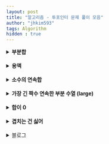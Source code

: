 ```yaml
---
layout: post
title: "알고리즘 - 투포인터 문제 풀이 모음"
author: "jhkim593"
tags: Algorithm
hidden : true
---
```


<details>
<summary><strong>부분합</strong></summary>
<div markdown="1">

> [문제 링크](https://www.acmicpc.net/problem/1806)

<br>
### 난이도 : ⭐⭐


### 코드
```java
import java.util.*;
import java.io.*;

public class Main{
    public static void main(String [] args) throws Exception{
        BufferedReader br = new BufferedReader(new InputStreamReader(System.in));
        StringTokenizer stz = new StringTokenizer(br.readLine());
        int n = Integer.parseInt(stz.nextToken());
        int k = Integer.parseInt(stz.nextToken());

        stz = new StringTokenizer(br.readLine());
        int [] arr = new int[n];
        for(int i=0; i<n; i++){
            arr[i] = Integer.parseInt(stz.nextToken());
        }

        int start = 0;
        int end = 0;
        int sum = arr[0];
        int min = Integer.MAX_VALUE;
        while(true) {
            if(sum < k) {
                end++;
                if(end == arr.length) break;
                sum += arr[end];
            } else {
                min = Math.min(min, end-start+1);
                sum -= arr[start];
                start++;
            }
        }
        System.out.println(min==Integer.MAX_VALUE ? 0 : min);
    }
}
```
</div>
</details>


<br>

<details>
<summary><strong>용액</strong></summary>
<div markdown="1">

> [문제 링크](https://www.acmicpc.net/problem/2470)

<br>
### 난이도 : ⭐
배열 첫번째 인덱스 , 마지막 인덱스 투포인터를 이용해서 용액 합을 계산함

### 코드
```java
import java.util.*;
import java.io.*;

public class Main{
    public static void main(String [] args) throws Exception{
        BufferedReader br = new BufferedReader(new InputStreamReader(System.in));
        StringTokenizer stz = new StringTokenizer(br.readLine());
        int n = Integer.parseInt(stz.nextToken());

        stz = new StringTokenizer(br.readLine());
        int [] arr = new int[n];
        for(int i=0; i<n; i++){
            arr[i] = Integer.parseInt(stz.nextToken());
        }

        int min = Integer.MAX_VALUE;
        int start = 0;
        int end = n-1;

        int saveStart =0;
        int saveEnd =0;
        while(start != end){
            int num = arr[start] + arr[end];
            if(min > Math.abs(num)){
                saveStart = start;
                saveEnd = end;
                min = Math.abs(num);
            }
            if(num > 0) {
                end--;
            } else if (num < 0){
                start++;
            } else break;
        }
        System.out.print(arr[saveStart] + " "+ arr[saveEnd]);
    }
}
```
</div>
</details>


<br>

<details>
<summary><strong>소수의 연속합</strong></summary>
<div markdown="1">

> [문제 링크](https://www.acmicpc.net/problem/1644)

<br>
### 난이도 : ⭐⭐

`for (int j = 2; j * j <= i; j++)` 를 통해 소수를 구함

### 코드
```java
import java.util.*;
import java.io.*;

public class Main{
    public static void main(String [] args) throws Exception{
        BufferedReader br = new BufferedReader(new InputStreamReader(System.in));
        StringTokenizer stz = new StringTokenizer(br.readLine());
        int n = Integer.parseInt(stz.nextToken());
        int []arr = new int[4000000];

        int index = 0;
        loop:
        for(int i=2; i<=n; i++) {
            for (int j = 2; j * j <= i; j++) {
                if (i % j == 0) continue loop;
            }
            arr[index++] = i;
        }

        int start =0;
        int end = 0;
        int count =0;
        int sum=0;
        while(true){
            if(sum <= n){
                if(sum == n) count++;

                if(arr[end] == 0){
                    break;
                }
                sum+=arr[end++];
            } else {
                sum-=arr[start++];
            }
        }
        System.out.println(count);
    }
}
```
</div>
</details>

<br>

<details>
<summary><strong>가장 긴 짝수 연속한 부분 수열 (large)</strong></summary>
<div markdown="1">

> [문제 링크](https://www.acmicpc.net/problem/22862)

<br>
### 난이도 : ⭐⭐

end 시점을 미리 올려서 처리
### 코드
```java
import java.util.*;
import java.io.*;

public class Main{
    public static void main(String [] args) throws Exception{
        BufferedReader br = new BufferedReader(new InputStreamReader(System.in));
        StringTokenizer stz = new StringTokenizer(br.readLine());
        int n = Integer.parseInt(stz.nextToken());
        int []arr = new int[4000000];

        int index = 0;
        loop:
        for(int i=2; i<=n; i++) {
            for (int j = 2; j * j <= i; j++) {
                if (i % j == 0) continue loop;
            }
            arr[index++] = i;
        }

        int start =0;
        int end = 0;
        int count =0;
        int sum=0;
        while(true){
            if(sum <= n){
                if(sum == n) count++;

                if(arr[end] == 0){
                    break;
                }
                sum+=arr[end++];
            } else {
                sum-=arr[start++];
            }
        }
        System.out.println(count);
    }
}
```
</div>
</details>



<br>

<details>
<summary><strong>합이 0</strong></summary>
<div markdown="1">

> [문제 링크](https://www.acmicpc.net/problem/3151)

<br>
### 난이도 : ⭐⭐

세명 조합을 구해야하기 때문에 완전 탐색시  N<sup>3</sup>로 시간 초과 발생  
정렬 후 투 포인터를 사용해서 첫번째 학생은 고정(N)  ,이후 2명의 학생을 투 포인터로 탐색(N) 총 시간복잡도를 N<sup>2</sup>으로 줄일 수 있음

### 코드
```java
import java.util.*;
import java.io.*;
class Main{

    static  int[] arr;
    static long answer = 0;
    public static void main(String[] args) throws IOException {

        BufferedReader br = new BufferedReader(new InputStreamReader(System.in));
        StringTokenizer stz = new StringTokenizer(br.readLine());

        int n = Integer.parseInt(stz.nextToken());
        stz = new StringTokenizer(br.readLine());
        arr = new int[n];
        for(int i=0; i<n; i++){
            arr[i]= Integer.parseInt(stz.nextToken());
        }
        Arrays.sort(arr);

        for(int i=0; i<n; i++){
            int start = i+1;
            int end = n-1;
            while (start < end){
                int sum = arr[i] + arr[start] + arr[end];
                if(sum == 0) {
                    int endVal = arr[end];
                    int startVal = arr[start];
                    int startCount = 0;
                    int endCount = 0;

                    if(endVal == startVal){
                        answer+= ((end-start+1) * (end-start))/2;
                        break;
                    }

                    while(endVal == arr[end]){
                        end--;
                        endCount++;
                    }

                     while(startVal == arr[start]){
                        start++;
                        startCount++;
                    }
                    answer+= startCount * endCount;
                } else if(sum > 0){
                    end--;
                } else {
                    start++;
                }

            }
        }
        System.out.println(answer);
    }
}
```
</div>
</details>



<br>

<details>
<summary><strong>겹치는 건 싫어</strong></summary>
<div markdown="1">

> [문제 링크](https://www.acmicpc.net/problem/20922)

<br>
### 난이도 : ⭐⭐

### 코드
```java
import java.io.*;
import java.util.*;

public class Main {
    static int answer = 0;
    public static void main(String[] args) throws IOException {
        BufferedReader br = new BufferedReader(new InputStreamReader(System.in));
        StringTokenizer stz = new StringTokenizer(br.readLine());

        int n = Integer.parseInt(stz.nextToken());
        int k = Integer.parseInt(stz.nextToken());

        int check[] = new int[100001];
        int arr[] = new int[n];
        stz = new StringTokenizer(br.readLine());
        for(int i=0; i<n; i++){
            arr[i] = Integer.parseInt(stz.nextToken());
        }

        int start = 0;
        int end = 0;
        int exceed = 0;
        while(true){
            if(exceed != 0){
                if(arr[start] == exceed) exceed = 0;
                check[arr[start]]--;
                start++;
                continue;
            }
            if(check[arr[end]]+1 > k){
                exceed = arr[end];
                continue;
            }
            check[arr[end]]++;
            end++;
            answer = Math.max(answer,end-start);
            if(end == n) break;
        }
        System.out.println(answer);
    }
}
```
</div>
</details>


<br>

<details>
<summary>블로그</summary>
<div markdown="1">

> [문제 링크](https://www.acmicpc.net/problem/21921)

<br>
### 난이도 : ⭐⭐

### 코드
```java
import java.io.*;
import java.util.*;

public class Main {
    static int maxCount = 0;
    static int max = 0;
    public static void main(String[] args) throws Exception{
        BufferedReader bf = new BufferedReader(new InputStreamReader(System.in));
        StringTokenizer stz = new StringTokenizer(bf.readLine());


        int day = Integer.parseInt(stz.nextToken());
        int limit = Integer.parseInt(stz.nextToken());

        stz = new StringTokenizer(bf.readLine());

        int []visitor = new int[day];
        for(int i=0;i<day;i++){
            visitor[i] = Integer.parseInt(stz.nextToken());
        }
        int start = 0;
        int end = 0;
        int sum = 0;
        while(true){
            if(end == day)break;

            int count = end - start;
            if(count < limit){
                sum+=visitor[end];
                end++;
                if(count+1 == limit){
                    if(sum > max){
                        max = sum;
                        maxCount=1;
                    } else if (sum== max){
                        maxCount++;
                    }
                }
                continue;
            }
            sum-=visitor[start];
            start++;

        }
        if(max == 0) {
            System.out.println("SAD");
            return;
        }

        System.out.println(max);
        System.out.println(maxCount);
    }
}
```
</div>
</details>

